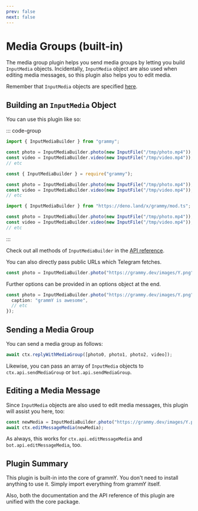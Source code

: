 ```yaml
---
prev: false
next: false
---
```


# Media Groups (built-in)

The media group plugin helps you send media groups by letting you build `InputMedia` objects.
Incidentally, `InputMedia` object are also used when editing media messages, so this plugin also helps you to edit media.

Remember that `InputMedia` objects are specified [here](https://core.telegram.org/bots/api#inputmedia).

## Building an `InputMedia` Object

You can use this plugin like so:

::: code-group

```ts [TypeScript]
import { InputMediaBuilder } from "grammy";

const photo = InputMediaBuilder.photo(new InputFile("/tmp/photo.mp4"));
const video = InputMediaBuilder.video(new InputFile("/tmp/video.mp4"));
// etc
```

```js [JavaScript]
const { InputMediaBuilder } = require("grammy");

const photo = InputMediaBuilder.photo(new InputFile("/tmp/photo.mp4"));
const video = InputMediaBuilder.video(new InputFile("/tmp/video.mp4"));
// etc
```

```ts [Deno]
import { InputMediaBuilder } from "https://deno.land/x/grammy/mod.ts";

const photo = InputMediaBuilder.photo(new InputFile("/tmp/photo.mp4"));
const video = InputMediaBuilder.video(new InputFile("/tmp/video.mp4"));
// etc
```

:::

Check out all methods of `InputMediaBuilder` in the [API reference](https://deno.land/x/grammy/mod.ts?s=InputMediaBuilder).

You can also directly pass public URLs which Telegram fetches.

```ts
const photo = InputMediaBuilder.photo("https://grammy.dev/images/Y.png");
```

Further options can be provided in an options object at the end.

```ts
const photo = InputMediaBuilder.photo("https://grammy.dev/images/Y.png", {
  caption: "grammY is awesome",
  // etc
});
```

## Sending a Media Group

You can send a media group as follows:

```ts
await ctx.replyWithMediaGroup([photo0, photo1, photo2, video]);
```

Likewise, you can pass an array of `InputMedia` objects to `ctx.api.sendMediaGroup` or `bot.api.sendMediaGroup`.

## Editing a Media Message

Since `InputMedia` objects are also used to edit media messages, this plugin will assist you here, too:

```ts
const newMedia = InputMediaBuilder.photo("https://grammy.dev/images/Y.png");
await ctx.editMessageMedia(newMedia);
```

As always, this works for `ctx.api.editMessageMedia` and `bot.api.editMessageMedia`, too.

## Plugin Summary

This plugin is built-in into the core of grammY.
You don't need to install anything to use it.
Simply import everything from grammY itself.

Also, both the documentation and the API reference of this plugin are unified with the core package.
